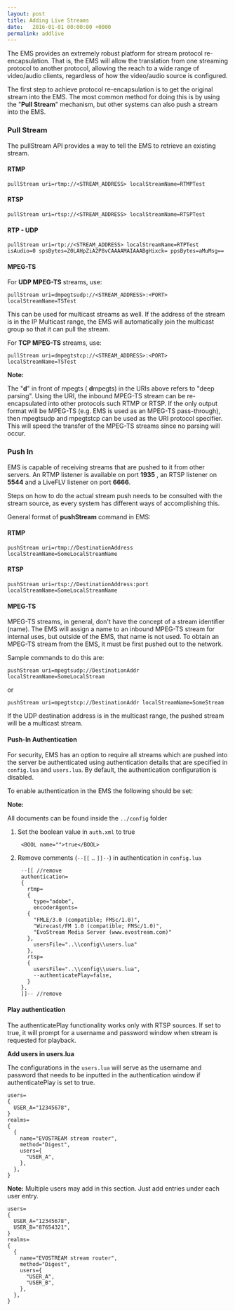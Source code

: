 ```yaml
---
layout: post
title: Adding Live Streams
date:   2016-01-01 00:00:00 +0000
permalink: addlive
---
```


The EMS provides an extremely robust platform for stream protocol re-encapsulation. That is, the EMS will allow the translation from one streaming protocol to another protocol, allowing the reach to a wide range of video/audio clients, regardless of how the video/audio source is configured.

The first step to achieve protocol re-encapsulation is to get the original stream into the EMS. The most common method for doing this is by using the "**Pull Stream**" mechanism, but other systems can also push a stream into the EMS.

### Pull Stream

The pullStream API provides a way to tell the EMS to retrieve an existing stream.

#### RTMP

    pullStream uri=rtmp://<STREAM_ADDRESS> localStreamName=RTMPTest

#### RTSP

    pullStream uri=rtsp://<STREAM_ADDRESS> localStreamName=RTSPTest

#### RTP - UDP

    pullStream uri=rtp://<STREAM_ADDRESS> localStreamName=RTPTest isAudio=0 spsBytes=Z0LAHpZiA2P8vCAAAAMAIAAABgHixck= ppsBytes=aMuMsg==

#### MPEG-TS

For **UDP MPEG-TS** streams, use:

    pullStream uri=dmpegtsudp://<STREAM_ADDRESS>:<PORT> localStreamName=TSTest

This can be used for multicast streams as well. If the address of the stream is in the IP Multicast range, the EMS will automatically join the multicast group so that it can pull the stream.

For **TCP MPEG-TS** streams, use:

    pullStream uri=dmpegtstcp://<STREAM_ADDRESS>:<PORT> localStreamName=TSTest

**Note:**

The "**d**" in front of mpegts ( **d**mpegts) in the URIs above refers to "deep parsing". Using the URI, the inbound MPEG-TS stream can be re-encapsulated into other protocols such RTMP or RTSP. If the only output format will be MPEG-TS (e.g. EMS is used as an MPEG-TS pass-through), then mpegtsudp and mpegtstcp can be used as the URI protocol specifier. This will speed the transfer of the MPEG-TS streams since no parsing will occur.

### Push In

EMS is capable of receiving streams that are pushed to it from other servers. An RTMP listener is available on port **1935** , an RTSP listener on **5544** and a LiveFLV listener on port **6666**\.

Steps on how to do the actual stream push needs to be consulted with the stream source, as every system has different ways of accomplishing this.

General format of **pushStream** command in EMS:

#### RTMP

    pushStream uri=rtmp://DestinationAddress localStreamName=SomeLocalStreamName

#### RTSP

    pushStream uri=rtsp://DestinationAddress:port localStreamName=SomeLocalStreamName

#### MPEG-TS

MPEG-TS streams, in general, don't have the concept of a stream identifier (name). The EMS will assign a name to an inbound MPEG-TS stream for internal uses, but outside of the EMS, that name is not used. To obtain an MPEG-TS stream from the EMS, it must be first pushed out to the network.

Sample commands to do this are:

    pushStream uri=mpegtsudp://DestinationAddr localStreamName=SomeLocalStream

or  

    pushStream uri=mpegtstcp://DestinationAddr localStreamName=SomeStream

If the UDP destination address is in the multicast range, the pushed stream will be a multicast stream.

#### Push-In Authentication

For security, EMS has an option to require all streams which are pushed into the server be authenticated using authentication details that are specified in `config.lua` and `users.lua`. By default, the authentication configuration is disabled.

To enable authentication in the EMS the following should be set:

**Note:**

All documents can be found inside the `../config` folder

1. Set the boolean value in `auth.xml` to true  

        <BOOL name="">true</BOOL>

2. Remove comments (`--[[` .. `]]--`) in authentication in `config.lua`  

        --[[ //remove
        authentication=
        {
          rtmp=
          {
            type="adobe",
            encoderAgents=
          {
            "FMLE/3.0 (compatible; FMSc/1.0)",
            "Wirecast/FM 1.0 (compatible; FMSc/1.0)",
            "EvoStream Media Server (www.evostream.com)"
          },
            usersFile="..\\config\\users.lua"
          },
          rtsp=
          {
            usersFile="..\\config\\users.lua",
            --authenticatePlay=false,
          }
        },  
        ]]-- //remove

#### Play authentication

The authenticatePlay functionality works only with RTSP sources. If set to true, it will prompt for a username and password window when stream is requested for playback.

**Add users in users.lua**

The configurations in the `users.lua` will serve as the username and password that needs to be inputted in the authentication window if authenticatePlay is set to true.

    users=
    {
      USER_A="12345678",
    }
    realms=
    {
      {
        name="EVOSTREAM stream router",
        method="Digest",
        users={
          "USER_A",
        },
      },
    }

**Note:** Multiple users may add in this section. Just add entries under each user entry.

    users=
    {
      USER_A="12345678",
      USER_B="87654321",
    }
    realms=
    {
      {
        name="EVOSTREAM stream router",
        method="Digest",
        users={
          "USER_A",
          "USER_B",
        },
      },
    }

